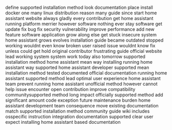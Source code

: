 define supported installation method look documentation place install docker one many linux distribution reason many guide since start home assistant website always gladly every contribution get home assistant running platform merrier however software nothing ever stay software get update fix bug fix security vulnerability improve performance add new feature software application grow along else get stuck insecure system home assistant grows evolves installation guide became outdated stopped working wouldnt even know broken user raised issue wouldnt know fix unless could get hold original contributor frustrating guide official website lead working system system work today also tomorrow supported installation method home assistant mean way installing running home assistant way supported home assistant developer supported mean installation method tested documented official documentation running home assistant supported method lead optimal user experience home assistant team prevent running home assistant unofficial method however cannot help issue encounter open contribution improve compatibility communitysupported method long impact officially supported method add significant amount code exception future maintenance burden home assistant development team consequence move existing documentation match supported installation method community guide wiki includes osspecific instruction integration documentation supported clear user expect installing home assistant based documentation